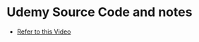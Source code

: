 # Udemy Source Code and notes

- <a href="https://www.udemy.com/course/hands-on-with-docker-and-docker-compose/learn/lecture/8069140#overview"> Refer to this Video </a> 